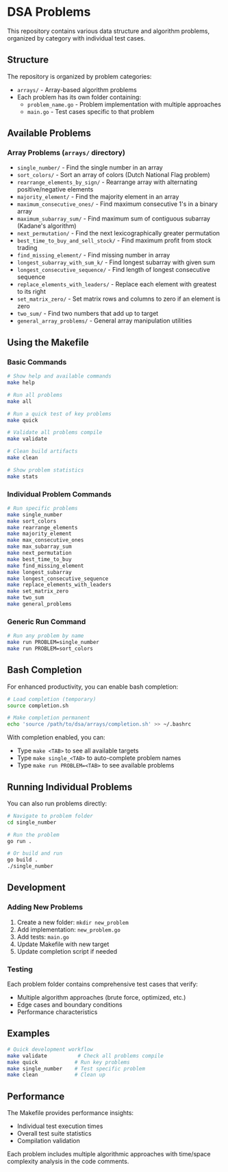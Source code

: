 # DSA Problems

This repository contains various data structure and algorithm problems, organized by category with individual test cases.

## Structure

The repository is organized by problem categories:
- `arrays/` - Array-based algorithm problems
- Each problem has its own folder containing:
  - `problem_name.go` - Problem implementation with multiple approaches
  - `main.go` - Test cases specific to that problem

## Available Problems

### Array Problems (`arrays/` directory)
- `single_number/` - Find the single number in an array
- `sort_colors/` - Sort an array of colors (Dutch National Flag problem)
- `rearrange_elements_by_sign/` - Rearrange array with alternating positive/negative elements
- `majority_element/` - Find the majority element in an array
- `maximum_consecutive_ones/` - Find maximum consecutive 1's in a binary array
- `maximum_subarray_sum/` - Find maximum sum of contiguous subarray (Kadane's algorithm)
- `next_permutation/` - Find the next lexicographically greater permutation
- `best_time_to_buy_and_sell_stock/` - Find maximum profit from stock trading
- `find_missing_element/` - Find missing number in array
- `longest_subarray_with_sum_k/` - Find longest subarray with given sum
- `longest_consecutive_sequence/` - Find length of longest consecutive sequence
- `replace_elements_with_leaders/` - Replace each element with greatest to its right
- `set_matrix_zero/` - Set matrix rows and columns to zero if an element is zero
- `two_sum/` - Find two numbers that add up to target
- `general_array_problems/` - General array manipulation utilities

## Using the Makefile

### Basic Commands

```bash
# Show help and available commands
make help

# Run all problems
make all

# Run a quick test of key problems
make quick

# Validate all problems compile
make validate

# Clean build artifacts
make clean

# Show problem statistics
make stats
```

### Individual Problem Commands

```bash
# Run specific problems
make single_number
make sort_colors
make rearrange_elements
make majority_element
make max_consecutive_ones
make max_subarray_sum
make next_permutation
make best_time_to_buy
make find_missing_element
make longest_subarray
make longest_consecutive_sequence
make replace_elements_with_leaders
make set_matrix_zero
make two_sum
make general_problems
```

### Generic Run Command

```bash
# Run any problem by name
make run PROBLEM=single_number
make run PROBLEM=sort_colors
```

## Bash Completion

For enhanced productivity, you can enable bash completion:

```bash
# Load completion (temporary)
source completion.sh

# Make completion permanent
echo 'source /path/to/dsa/arrays/completion.sh' >> ~/.bashrc
```

With completion enabled, you can:
- Type `make <TAB>` to see all available targets
- Type `make single_<TAB>` to auto-complete problem names
- Type `make run PROBLEM=<TAB>` to see available problems

## Running Individual Problems

You can also run problems directly:

```bash
# Navigate to problem folder
cd single_number

# Run the problem
go run .

# Or build and run
go build .
./single_number
```

## Development

### Adding New Problems

1. Create a new folder: `mkdir new_problem`
2. Add implementation: `new_problem.go`
3. Add tests: `main.go`
4. Update Makefile with new target
5. Update completion script if needed

### Testing

Each problem folder contains comprehensive test cases that verify:
- Multiple algorithm approaches (brute force, optimized, etc.)
- Edge cases and boundary conditions
- Performance characteristics

## Examples

```bash
# Quick development workflow
make validate          # Check all problems compile
make quick            # Run key problems
make single_number    # Test specific problem
make clean            # Clean up
```

## Performance

The Makefile provides performance insights:
- Individual test execution times
- Overall test suite statistics
- Compilation validation

Each problem includes multiple algorithmic approaches with time/space complexity analysis in the code comments.
